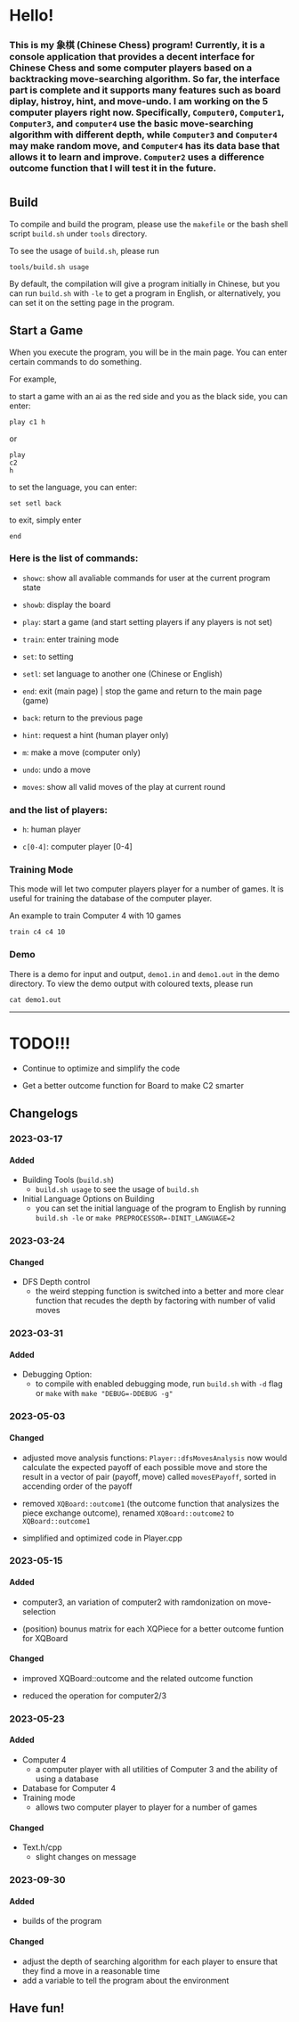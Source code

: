 # Hello!
### This is my 象棋 (Chinese Chess) program! Currently, it is a console application that provides a decent interface for Chinese Chess and some computer players based on a backtracking move-searching algorithm. So far, the interface part is complete and it supports many features such as board diplay, histroy, hint, and move-undo. I am working on the 5 computer players right now. Specifically, `Computer0`, `Computer1`, `Computer3`, and `computer4` use the basic move-searching algorithm with different depth, while  `Computer3` and `Computer4` may make random move, and `Computer4` has its data base that allows it to learn and improve. `Computer2` uses a difference outcome function that I will test it in the future.

#
## Build
To compile and build the program, please use the `makefile` or the bash shell script `build.sh` under `tools` directory. 

To see the usage of `build.sh`, please run 

```
tools/build.sh usage
```

By default, the compilation will give a program initially in Chinese, but you can run `build.sh` with `-le` to get a program in English, or alternatively, you can set it on the setting page in the program.



## Start a Game

When you execute the program, you will be in the main page. You can enter certain commands to do something. 

For example, 

to start a game with an ai as the red side and you as the black side, you can enter:
```
play c1 h
```
or
```
play
c2
h
```

to set the language, you can enter:
``` 
set setl back
```

to exit, simply enter

```
end
```

### Here is the list of commands:

- `showc`: show all avaliable commands for user at the current program state

- `showb`: display the board

- `play`: start a game (and start setting players if any players is not set)

- `train`: enter training mode

- `set`: to setting

- `setl`: set language to another one (Chinese or English)

- `end`: exit (main page)  | stop the game and return to the main page (game)

- `back`: return to the previous page

- `hint`: request a hint (human player only)

- `m`: make a move (computer only)

- `undo`: undo a move

- `moves`: show all valid moves of the play at current round

### and the list of players:

- `h`: human player

- `c[0-4]`: computer player [0-4]

### Training Mode
This mode will let two computer players player for a number of games. It is useful for training the database of the computer player.


An example to train Computer 4 with 10 games
```
train c4 c4 10
```

### Demo

There is a demo for input and output, `demo1.in` and `demo1.out` in the demo directory. To view the demo output with coloured texts, please run
```
cat demo1.out
```

---

# TODO!!!

- Continue to optimize and simplify the code

- Get a better outcome function for Board to make C2 smarter


## Changelogs

### 2023-03-17

#### Added
- Building Tools (`build.sh`)
  - `build.sh usage` to see the usage of `build.sh`
- Initial Language Options on Building
  - you can set the initial language of the program to English by running `build.sh -le` or `make PREPROCESSOR=-DINIT_LANGUAGE=2`

### 2023-03-24

#### Changed

- DFS Depth control
  - the weird stepping function is switched into a better and more clear function that recudes the depth by factoring with number of valid moves

### 2023-03-31

#### Added
- Debugging Option: 
  - to compile with enabled debugging mode, run `build.sh` with `-d` flag or `make` with `make "DEBUG=-DDEBUG -g"`


### 2023-05-03

#### Changed
- adjusted move analysis functions: `Player::dfsMovesAnalysis` now would calculate the expected payoff of each possible move and store the result in a vector of pair (payoff, move) called `movesEPayoff`, sorted in accending order of the payoff

- removed `XQBoard::outcome1` (the outcome function that analysizes the piece exchange outcome), renamed `XQBoard::outcome2` to `XQBoard::outcome1`

- simplified and optimized code in Player.cpp

### 2023-05-15

#### Added

- computer3, an variation of computer2 with ramdonization on move-selection

- (position) bounus matrix for each XQPiece for a better outcome funtion for XQBoard

#### Changed

- improved XQBoard::outcome and the related outcome function

- reduced the operation for computer2/3


### 2023-05-23

#### Added

- Computer 4
  - a computer player with all utilities of Computer 3 and the ability of using a database
- Database for Computer 4
- Training mode
  - allows two computer player to player for a number of games

#### Changed
- Text.h/cpp
  - slight changes on message


### 2023-09-30

#### Added

- builds of the program

#### Changed
- adjust the depth of searching algorithm for each player to ensure that they find a move in a reasonable time
- add a variable to tell the program about the environment


## Have fun!

